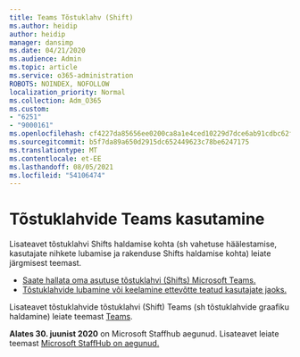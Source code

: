 ```yaml
---
title: Teams Tõstuklahv (Shift)
ms.author: heidip
author: heidip
manager: dansimp
ms.date: 04/21/2020
ms.audience: Admin
ms.topic: article
ms.service: o365-administration
ROBOTS: NOINDEX, NOFOLLOW
localization_priority: Normal
ms.collection: Adm_O365
ms.custom:
- "6251"
- "9000161"
ms.openlocfilehash: cf4227da85656ee0200ca8a1e4ced10229d7dce6ab91cdbc62f63a41c899c80d
ms.sourcegitcommit: b5f7da89a650d2915dc652449623c78be6247175
ms.translationtype: MT
ms.contentlocale: et-EE
ms.lasthandoff: 08/05/2021
ms.locfileid: "54106474"
---
```

# <a name="using-teams-shifts"></a>Tõstuklahvide Teams kasutamine

Lisateavet tõstuklahvi Shifts haldamise kohta (sh vahetuse häälestamise, kasutajate nihkete lubamise ja rakenduse Shifts haldamise kohta) leiate järgmisest teemast.
 
- [Saate hallata oma asutuse tõstuklahvi (Shifts) Microsoft Teams.](https://docs.microsoft.com/microsoftteams/expand-teams-across-your-org/shifts/manage-the-shifts-app-for-your-organization-in-teams#set-up-shifts)
- [Tõstuklahvide lubamine või keelamine ettevõtte teatud kasutajate jaoks.](https://docs.microsoft.com/microsoftteams/expand-teams-across-your-org/shifts/manage-the-shifts-app-for-your-organization-in-teams#enable-or-disable-shifts-for-specific-users-in-your-organization)

Lisateavet tõstuklahvide tõstuklahvi (Shift) Teams (sh tõstuklahvide graafiku haldamine) leiate teemast [Teams](https://docs.microsoft.com/microsoftteams/expand-teams-across-your-org/shifts-for-teams-landing-page).

**Alates 30. juunist 2020** on Microsoft Staffhub aegunud. Lisateavet leiate teemast [Microsoft StaffHub on aegunud.](https://docs.microsoft.com/MicrosoftTeams/expand-teams-across-your-org/shifts/microsoft-staffhub-to-be-retired)

